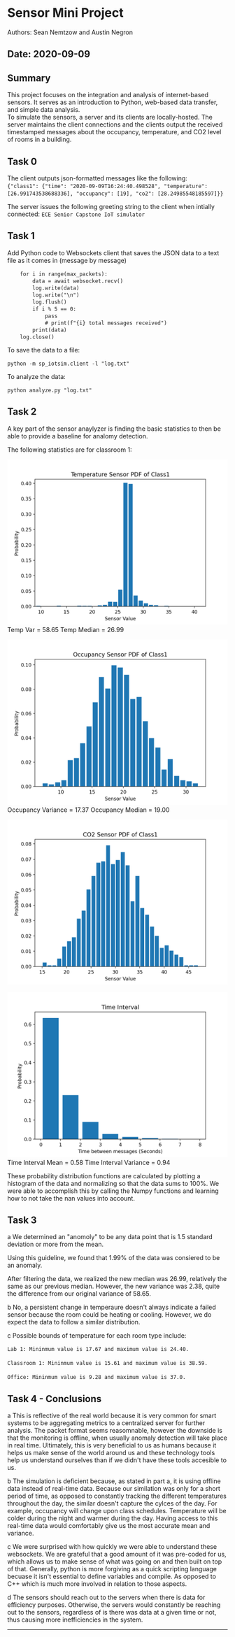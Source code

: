 # Sensor Mini Project

Authors: Sean Nemtzow and Austin Negron

Date: 2020-09-09
-----

## Summary
This project focuses on the integration and analysis of internet-based sensors. It serves as an introduction to Python, web-based data transfer, and simple data analysis.  
To simulate the sensors, a server and its clients are locally-hosted. The server maintains the client connections and the clients output the received timestamped messages about the occupancy, temperature, and CO2 level of rooms in a building.


## Task 0
The client outputs json-formatted messages like the following:  
`{"class1": {"time": "2020-09-09T16:24:40.498528", "temperature": [26.991743538688336], "occupancy": [19], "co2": [28.24985548185597]}}` 

The server issues the following greeting string to the client when intially connected:
`ECE Senior Capstone IoT simulator`

## Task 1
Add Python code to Websockets client that saves the JSON data to a text file as it comes in (message by message)

		for i in range(max_packets):
            data = await websocket.recv()
            log.write(data)
            log.write("\n")
            log.flush()
            if i % 5 == 0:
                pass
                # print(f"{i} total messages received")
            print(data)
        log.close()


To save the data to a file:
	
	python -m sp_iotsim.client -l "log.txt"

To analyze the data:

	python analyze.py "log.txt"


## Task 2
A key part of the sensor anaylyzer is finding the basic statistics to then be able to provide a baseline for analomy detection. 

The following statistics are for classroom 1:


![](temp.png)
Temp Var = 58.65
Temp Median = 26.99

![](occupancy.png)
Occupancy Variance = 17.37
Occupancy Median = 19.00

![](class1.png)

![](time.png)
Time Interval Mean = 0.58
Time Interval Variance = 0.94

These probability distribution functions are calculated by plotting a histogram of the data and normalizing so that the data sums to 100%. We were able to accomplish this by calling the Numpy functions and learning how to not take the nan values into account.



## Task 3
a We determined an "anomoly" to be any data point that is 1.5 standard deviation or more from the mean. 

Using this guideline, we found that 1.99% of the data was consiered to be an anomaly. 


After filtering the data, we realized the new median was 26.99, relatively the same as our previous median. However, the new variance was 2.38, quite the difference from our original variance of 58.65.

b No, a persistent change in temperaure doesn't always indicate a failed sensor because the room could be heating or cooling. However, we do expect the data to follow a similar distribution.

c Possible bounds of temperature for each room type include:

	Lab 1: Mininmum value is 17.67 and maximum value is 24.40.

	Classroom 1: Mininmum value is 15.61 and maximum value is 38.59.

	Office: Mininmum value is 9.28 and maximum value is 37.0.



## Task 4 - Conclusions

a This is reflective of the real world because it is very common for smart systems to be aggregating metrics to a centralized server for further analysis. The packet format seems reasomnable, however the downside is that the monitoring is offline, when usually anomaly detection will take place in real time. Ultimately, this is very beneficial to us as humans because it helps us make sense of the world around us and these technology tools help us understand ourselves than if we didn't have these tools accesible to us. 

b The simulation is deficient because, as stated in part a, it is using offline data instead of real-time data. Because our similation was only for a short period of time, as opposed to constantly tracking the different temperatures throughout the day, the similar doesn't capture the cylces of the day. For example, occupancy will change upon class schedules. Temperature will be colder during the night and warmer during the day. Having access to this real-time data would comfortably give us the most accurate mean and variance. 

c We were surprised with how quickly we were able to understand these websockets. We are grateful that a good amount of it was pre-coded for us, which allows us to make sense of what was going on and then built on top of that. Generally, python is more forgiving as a quick scripting language becuase it isn't essential to define variables and compile. As opposed to C++ which is much more involved in relation to those aspects. 

d The sensors should reach out to the servers when there is data for efficiency purposes. Otherwise, the servers would constantly be reaching out to the sensors, regardless of is there was data at a given time or not, thus causing more inefficiencies in the system. 

-----
